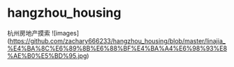 # hangzhou_housing
杭州房地产摸索
![images] (https://github.com/zachary666233/hangzhou_housing/blob/master/linajia_%E4%BA%8C%E6%89%8B%E6%88%BF%E4%BA%A4%E6%98%93%E8%AE%B0%E5%BD%95.jpg)
